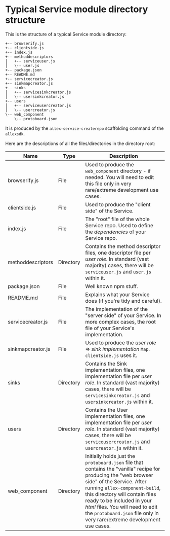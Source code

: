 # Typical Service module directory structure

This is the structure of a typical Service module directory:

```
+-- browserify.js
+-- clientside.js
+-- index.js
+-- methoddescriptors
│   +-- serviceuser.js
│   \-- user.js
+-- package.json
+-- README.md
+-- servicecreator.js
+-- sinkmapcreator.js
+-- sinks
│   +-- servicesinkcreator.js
│   \-- usersinkcreator.js
+-- users
│   +-- serviceusercreator.js
│   \-- usercreator.js
\-- web_component
    \-- protoboard.json
```

It is produced by the `allex-service-createrepo` scaffolding command of the `allexsdk`.

Here are the descriptions of all the files/directories in the directory root:

| Name | Type | Description |
| --- | --- | --- |
| browserify.js | File | Used to produce the `web_component` directory - if needed. You will need to edit this file only in very rare/extreme development use cases. |
| clientside.js | File | Used to produce the "client side" of the Service. |
| index.js    | File | The "root" file of the whole Service repo. Used to define the _dependencies_ of your Service repo. |
| methoddescriptors | Directory | Contains the method descriptor files, one descriptor file per _user role_. In standard (vast majority) cases, there will be `serviceuser.js` and `user.js` within it. |
| package.json | File | Well known npm stuff. |
| README.md | File | Explains what your Service does (if you're tidy and careful). |
| servicecreator.js | File | The implementation of the "server side" of your Service. In more complex cases, the root file of your Service's implementation. |
| sinkmapcreator.js | File | Used to produce the _user role_ => _sink implementation_ `Map`. `clientside.js` uses it. |
| sinks | Directory | Contains the Sink implementation files, one implementation file per _user role_. In standard (vast majority) cases, there will be `servicesinkcreator.js` and `usersinkcreator.js` within it. |
| users | Directory | Contains the User implementation files, one implementation file per _user role_. In standard (vast majority) cases, there will be `serviceusercreator.js` and `usercreator.js` within it. |
| web_component | Directory | Initially holds just the `protoboard.json` file that contains the "vanilla" recipe for producing the "web browser side" of the Service. After running `allex-component-build`, this directory will contain files ready to be included in your _html_ files. You will need to edit the `protoboard.json` file only in very rare/extreme development use cases. |

